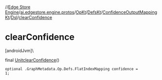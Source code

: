 //[Edge Store Engine](../../../../../../index.md)/[ai.edgestore.engine.protos](../../../../index.md)/[OpKt](../../../index.md)/[DefsKt](../../index.md)/[ConfidenceOutputMappingKt](../index.md)/[Dsl](index.md)/[clearConfidence](clear-confidence.md)

# clearConfidence

[androidJvm]\

final [Unit](https://kotlinlang.org/api/latest/jvm/stdlib/kotlin/-unit/index.html)[clearConfidence](clear-confidence.md)()

<code>optional .GraphMetadata.Op.Defs.FlatIndexMapping confidence = 1;</code>
